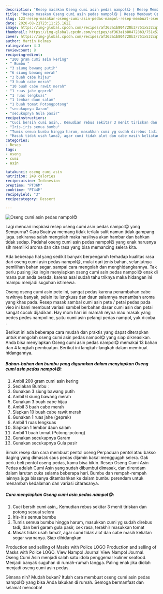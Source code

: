 ```yaml
---
description: "Resep masakan Oseng cumi asin pedas nampol😋 | Resep Membuat Oseng cumi asin pedas nampol😋 Yang Sedap"
title: "Resep masakan Oseng cumi asin pedas nampol😋 | Resep Membuat Oseng cumi asin pedas nampol😋 Yang Sedap"
slug: 123-resep-masakan-oseng-cumi-asin-pedas-nampol-resep-membuat-oseng-cumi-asin-pedas-nampol-yang-sedap
date: 2020-08-21T23:11:25.162Z
image: https://img-global.cpcdn.com/recipes/af363a1b804728b3/751x532cq70/oseng-cumi-asin-pedas-nampol😋-foto-resep-utama.jpg
thumbnail: https://img-global.cpcdn.com/recipes/af363a1b804728b3/751x532cq70/oseng-cumi-asin-pedas-nampol😋-foto-resep-utama.jpg
cover: https://img-global.cpcdn.com/recipes/af363a1b804728b3/751x532cq70/oseng-cumi-asin-pedas-nampol😋-foto-resep-utama.jpg
author: Martin Holmes
ratingvalue: 4.3
reviewcount: 8
recipeingredient:
- "200 gram cumi asin kering"
- " Bumbu "
- "3 siung bawang putih"
- "6 siung bawang merah"
- "3 buah cabe hijau"
- "3 buah cabe merah"
- "10 buah cabe rawit merah"
- "1 ruas jahe geprek"
- "1 ruas lengkuas"
- "1 lembar daun salam"
- "1 buah tomat Potongpotong"
- "secukupnya Garam"
- "secukupnya Gula pasir"
recipeinstructions:
- "Cuci bersih cumi asin,. Kemudian rebus sekitar 3 menit tiriskan dan potong sesuai selera"
- "Iris-iris semua bumbu"
- "Tumis semua bumbu hingga harum, masukkan cumi yg sudah direbus tadi, dan beri garam gula pasir, cek rasa, terakhir masukkan tomat"
- "Masak tidak usah lama2, agar cumi tidak alot dan cabe masih keliatan segar warnanya. Siap dihidangkan"
categories:
- Resep
tags:
- oseng
- cumi
- asin

katakunci: oseng cumi asin 
nutrition: 249 calories
recipecuisine: Indonesian
preptime: "PT36M"
cooktime: "PT44M"
recipeyield: "3"
recipecategory: Dessert

---
```



![Oseng cumi asin pedas nampol😋](https://img-global.cpcdn.com/recipes/af363a1b804728b3/751x532cq70/oseng-cumi-asin-pedas-nampol😋-foto-resep-utama.jpg)

Lagi mencari inspirasi resep oseng cumi asin pedas nampol😋 yang Sempurna? Cara Buatnya memang tidak terlalu sulit namun tidak gampang juga. sekiranya salah mengolah maka hasilnya akan hambar dan bahkan tidak sedap. Padahal oseng cumi asin pedas nampol😋 yang enak harusnya sih memiliki aroma dan cita rasa yang bisa memancing selera kita.

Ada beberapa hal yang sedikit banyak berpengaruh terhadap kualitas rasa dari oseng cumi asin pedas nampol😋, mulai dari jenis bahan, selanjutnya pemilihan bahan segar, sampai cara mengolah dan menghidangkannya. Tak perlu pusing jika ingin menyiapkan oseng cumi asin pedas nampol😋 enak di mana pun anda berada, karena asal sudah tahu triknya maka hidangan ini mampu menjadi suguhan istimewa.

Oseng oseng cumi asin pete ini, sangat pedas karena penambahan cabe rawitnya banyak, selain itu lengkuas dan daun salamnya menambah aroma yang khas pada. Resep masak sambal cumi asin pete / petai pedas pada vieo ini kami membuat variasi sambel berbahan dasar cumi asin dan petai sangat cocok dijadikan. Hay mom hari ini mamah reyna mau masak yang pedes pedes nampol ne, yaitu cumi asin pelangi pedas nampol, yuk dicoba. .


Berikut ini ada beberapa cara mudah dan praktis yang dapat diterapkan untuk mengolah oseng cumi asin pedas nampol😋 yang siap dikreasikan. Anda bisa menyiapkan Oseng cumi asin pedas nampol😋 memakai 13 bahan dan 4 langkah pembuatan. Berikut ini langkah-langkah dalam membuat hidangannya.

<!--inarticleads1-->

##### Bahan-bahan dan bumbu yang digunakan dalam menyiapkan Oseng cumi asin pedas nampol😋:

1. Ambil 200 gram cumi asin kering
1. Sediakan  Bumbu :
1. Gunakan 3 siung bawang putih
1. Ambil 6 siung bawang merah
1. Gunakan 3 buah cabe hijau
1. Ambil 3 buah cabe merah
1. Siapkan 10 buah cabe rawit merah
1. Gunakan 1 ruas jahe (geprek)
1. Ambil 1 ruas lengkuas
1. Siapkan 1 lembar daun salam
1. Ambil 1 buah tomat (Potong-potong)
1. Gunakan secukupnya Garam
1. Gunakan secukupnya Gula pasir


Simak resep dan cara membuat pentol oseng Perpaduan pentol atau bakso daging yang dimasak saus pedas dijamin bakal menggugah selera. Gak perlu beli pentol oseng pedas, kamu bisa bikin. Resep Oseng Cumi Asin Pedas adalah Cumi Asin yang sudah dibumbui dimasak, dan direndam dalam larutan cuka selama beberapa hari. Bumbu dan rempah-rempah lainnya juga biasanya ditambahkan ke dalam bumbu perendam untuk menambah kedalaman dan variasi citarasanya. 

<!--inarticleads2-->

##### Cara menyiapkan Oseng cumi asin pedas nampol😋:

1. Cuci bersih cumi asin,. Kemudian rebus sekitar 3 menit tiriskan dan potong sesuai selera
1. Iris-iris semua bumbu
1. Tumis semua bumbu hingga harum, masukkan cumi yg sudah direbus tadi, dan beri garam gula pasir, cek rasa, terakhir masukkan tomat
1. Masak tidak usah lama2, agar cumi tidak alot dan cabe masih keliatan segar warnanya. Siap dihidangkan


Production and selling of Masks with Police LOGO Production and selling of Masks with Police LOGO. View Nampol Journal View Nampol Journal. Oseng Cumi Asin menjadi salah satu idola penggemar kuliner seafood. Menjadi banyak suguhan di rumah-rumah tangga. Paling enak jika diolah menjadi oseng cumi asin pedas. 

Gimana nih? Mudah bukan? Itulah cara membuat oseng cumi asin pedas nampol😋 yang bisa Anda lakukan di rumah. Semoga bermanfaat dan selamat mencoba!
